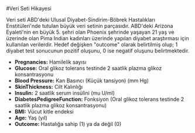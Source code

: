 #Veri Seti Hikayesi 


Veri seti ABD'deki Ulusal Diyabet-Sindirim-Böbrek Hastalıkları Enstitüleri'nde tutulan büyük veri setinin parçasıdır. ABD'deki
Arizona Eyaleti'nin en büyük 5. şehri olan Phoenix şehrinde yaşayan 21 yaş ve üzerinde olan Pima Indian kadınları üzerinde
yapılan diyabet araştırması için kullanılan verilerdir.
Hedef değişken "outcome" olarak belirtilmiş olup; 1 diyabet test sonucunun pozitif oluşunu, 0 ise negatif oluşunu belirtmektedir.



*  **Pregnancies:** Hamilelik sayısı
*  **Glucose:** Oral glikoz tolerans testinde 2 saatlik plazma glikoz konsantrasyonu
*  **Blood Pressure:** Kan Basıncı (Küçük tansiyon) (mm Hg)
*  **SkinThickness:** Cilt Kalınlığı
*  **Insulin:** 2 saatlik serum insülini (mu U/ml)
*  **DiabetesPedigreeFunction:** Fonksiyon (Oral glikoz tolerans testinde 2 saatlik plazma glikoz konsantrasyonu)
*  **BMI:** Vücut kitle endeksi
*  **Age:** Yaş (yıl)
*  **Outcome:** Hastalığa sahip (1) ya da değil (0)







